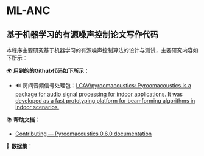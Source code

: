# ML-ANC

## 基于机器学习的有源噪声控制论文写作代码

本程序主要研究基于机器学习的有源噪声控制算法的设计与测试，主要研究内容如下所示：




🌍 **用到的的Github代码如下所示**：
- 🔊 房间音频信号处理包：[LCAV/pyroomacoustics: Pyroomacoustics is a package for audio signal processing for indoor applications. It was developed as a fast prototyping platform for beamforming algorithms in indoor scenarios.](https://github.com/LCAV/pyroomacoustics)

📚 **帮助文档：**
- [Contributing — Pyroomacoustics 0.6.0 documentation](https://pyroomacoustics.readthedocs.io/en/pypi-release/contributing.html)

🧰 **数据集**：
